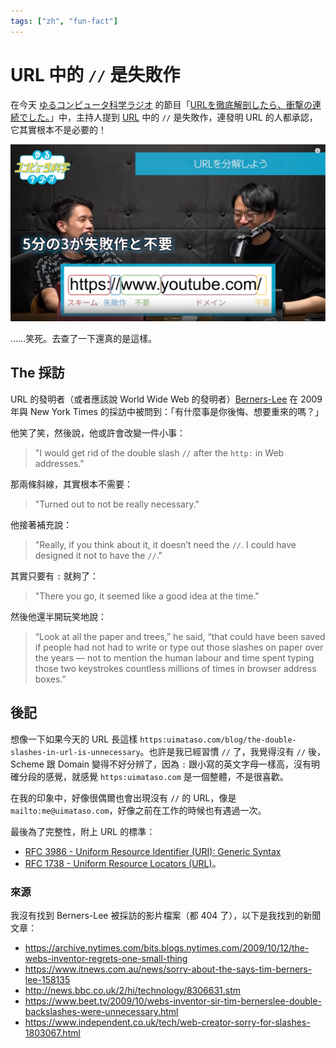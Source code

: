 ```yaml
---
tags: ["zh", "fun-fact"]
---
```


# URL 中的 `//` 是失敗作

在今天 [ゆるコンピュータ科学ラジオ](https://www.youtube.com/@yurucom) 的節目「[URLを徹底解剖したら、衝撃の連続でした。](https://www.youtube.com/watch?v=_DEyG6ef8CY&t=228s)」中，主持人提到 [URL](https://wikipedia.org/wiki/URL) 中的 `//` 是失敗作，連發明 URL 的人都承認，它其實根本不是必要的！

![URLを分解しよう](./images/yurucom-url-explained.png)

……笑死。去查了一下還真的是這樣。

## The 採訪

URL 的發明者（或者應該說 World Wide Web 的發明者）[Berners-Lee](https://en.wikipedia.org/wiki/Tim_Berners-Lee) 在 2009 年與 New York Times 的採訪中被問到：「有什麼事是你後悔、想要重來的嗎？」

他笑了笑，然後說，他或許會改變一件小事：

> "I would get rid of the double slash `//` after the `http:` in Web addresses."

那兩條斜線，其實根本不需要：

> "Turned out to not be really necessary."

他接著補充說：

> "Really, if you think about it, it doesn’t need the `//`. I could have designed it not to have the `//`."

其實只要有 `:` 就夠了：

> "There you go, it seemed like a good idea at the time."

然後他還半開玩笑地說：

> “Look at all the paper and trees,” he said, “that could have been saved if people had not had to write or type out those slashes on paper over the years — not to mention the human labour and time spent typing those two keystrokes countless millions of times in browser address boxes.”

## 後記

想像一下如果今天的 URL 長這樣 `https:uimataso.com/blog/the-double-slashes-in-url-is-unnecessary`。也許是我已經習慣 `//` 了，我覺得沒有 `//` 後，Scheme 跟 Domain 變得不好分辨了，因為 `:` 跟小寫的英文字母一樣高，沒有明確分段的感覺，就感覺 `https:uimataso.com` 是一個整體，不是很喜歡。

在我的印象中，好像很偶爾也會出現沒有 `//` 的 URL，像是 `mailto:me@uimataso.com`，好像之前在工作的時候也有遇過一次。

最後為了完整性，附上 URL 的標準：

- [RFC 3986 - Uniform Resource Identifier (URI): Generic Syntax](https://www.rfc-editor.org/rfc/rfc3986)
- [RFC 1738 - Uniform Resource Locators (URL)](https://www.rfc-editor.org/rfc/rfc1738)。

### 來源

我沒有找到 Berners-Lee 被採訪的影片檔案（都 404 了），以下是我找到的新聞文章：

- https://archive.nytimes.com/bits.blogs.nytimes.com/2009/10/12/the-webs-inventor-regrets-one-small-thing
- https://www.itnews.com.au/news/sorry-about-the-says-tim-berners-lee-158135
- http://news.bbc.co.uk/2/hi/technology/8306631.stm
- https://www.beet.tv/2009/10/webs-inventor-sir-tim-bernerslee-double-backslashes-were-unnecessary.html
- https://www.independent.co.uk/tech/web-creator-sorry-for-slashes-1803067.html

